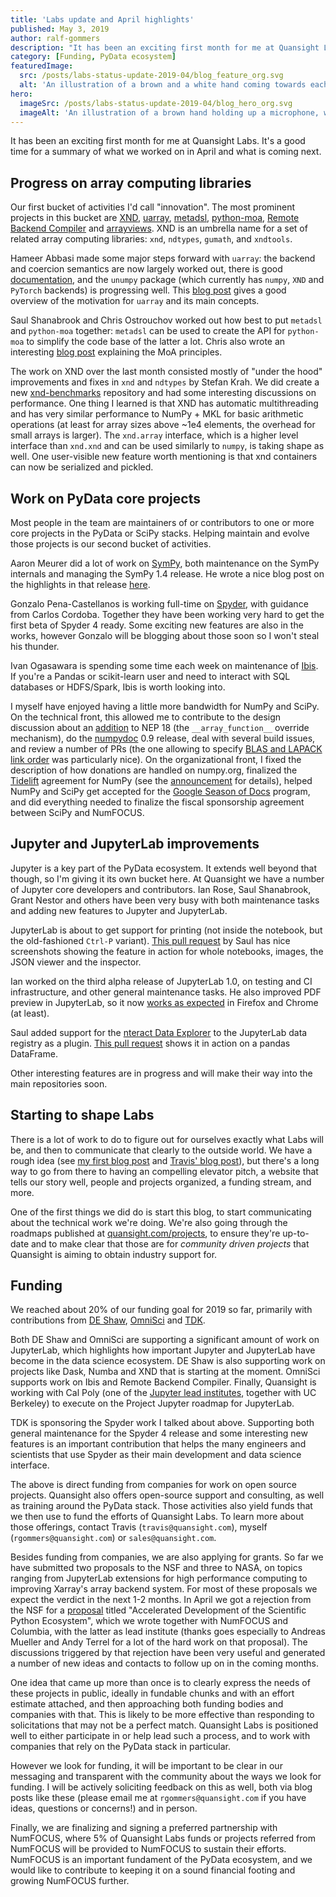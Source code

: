 ```yaml
---
title: 'Labs update and April highlights'
published: May 3, 2019
author: ralf-gommers
description: "It has been an exciting first month for me at Quansight Labs. It's a good time for a summary of what we worked on in April and what is coming next."
category: [Funding, PyData ecosystem]
featuredImage:
  src: /posts/labs-status-update-2019-04/blog_feature_org.svg
  alt: 'An illustration of a brown and a white hand coming towards each other to pass a business card with the logo of Quansight Labs'
hero:
  imageSrc: /posts/labs-status-update-2019-04/blog_hero_org.svg
  imageAlt: 'An illustration of a brown hand holding up a microphone, with some graphical elements highlighting the top of the microphone.'
---
```


It has been an exciting first month for me at Quansight Labs. It's a good time
for a summary of what we worked on in April and what is coming next.

## Progress on array computing libraries

Our first bucket of activities I'd call "innovation". The most prominent
projects in this bucket are [XND](https://xnd.io/),
[uarray](https://uarray.readthedocs.io/en/latest/),
[metadsl](https://github.com/Quansight-Labs/metadsl),
[python-moa](https://github.com/Quansight-Labs/python-moa),
[Remote Backend Compiler](https://github.com/xnd-project/rbc) and
[arrayviews](https://github.com/xnd-project/arrayviews).
XND is an umbrella name for a set of related array
computing libraries: `xnd`, `ndtypes`, `gumath`, and `xndtools`.

Hameer Abbasi made some major steps forward with `uarray`: the backend and
coercion semantics are now largely worked out, there is
good [documentation](https://uarray.readthedocs.io/en/latest/), and the
`unumpy` package (which currently has `numpy`, `XND` and `PyTorch` backends)
is progressing well. This [blog post](https://labs.quansight.org/blog/2019/04/uarray-intro/)
gives a good overview of the motivation for `uarray` and its main concepts.

Saul Shanabrook and Chris Ostrouchov worked out how best to put `metadsl`
and `python-moa` together: `metadsl` can be used to create the API for
`python-moa` to simplify the code base of the latter a lot. Chris 
also wrote an interesting [blog post](https://labs.quansight.org/blog/2019/04/python-moa-tensor-compiler/)
explaining the MoA principles.

The work on XND over the last month consisted mostly of "under the hood"
improvements and fixes in `xnd` and `ndtypes` by Stefan Krah. We did create
a new [xnd-benchmarks](https://github.com/xnd-project/xnd-benchmarks) repository
and had some interesting discussions on performance. One thing I learned is that
XND has automatic multithreading and has very similar performance to NumPy + MKL
for basic arithmetic operations (at least for array sizes above ~1e4 elements, the
overhead for small arrays is larger). The `xnd.array` interface, which is a higher
level interface than `xnd.xnd` and can be used similarly to `numpy`, is taking
shape as well. One user-visible new feature worth mentioning is that xnd containers
can now be serialized and pickled.


## Work on PyData core projects

Most people in the team are maintainers of or contributors to one or more core
projects in the PyData or SciPy stacks. Helping maintain and evolve those
projects is our second bucket of activities.

Aaron Meurer did a lot of work on [SymPy](https://www.sympy.org), both
maintenance on the SymPy internals and managing the SymPy 1.4 release. He
wrote a nice blog post on the highlights in that release
[here](http://labs.quansight.org/blog/2019/04/whats-new-in-sympy-14/).

Gonzalo Pena-Castellanos is working full-time on [Spyder](https://www.spyder-ide.org/),
with guidance from Carlos Cordoba. Together they have been working very hard to get
the first beta of Spyder 4 ready. Some exciting new features are also in the
works, however Gonzalo will be blogging about those soon so I won't steal his
thunder.

Ivan Ogasawara is spending some time each week on maintenance of
[Ibis](https://docs.ibis-project.org/). If you're a Pandas or scikit-learn user
and need to interact with SQL databases or HDFS/Spark, Ibis is worth looking into.

I myself have enjoyed having a little more bandwidth for NumPy and SciPy.
On the technical front, this allowed me to contribute to the design discussion
about an [addition](https://mail.python.org/pipermail/numpy-discussion/2019-April/079317.html)
to NEP 18 (the `__array_function__` override mechanism),
do the [numpydoc](https://github.com/numpy/numpydoc) 0.9 release, deal
with several build issues, and review a number of PRs
(the one
allowing to specify [BLAS and LAPACK link order](https://github.com/numpy/numpy/pull/13132)
was particularly nice). On the organizational front, I fixed the description
of how donations are handled on numpy.org, finalized the
[Tidelift](https://tidelift.com/) agreement for NumPy (see the
[announcement](https://mail.python.org/pipermail/numpy-discussion/2019-April/079370.html)
for details), helped NumPy and SciPy get accepted for the
[Google Season of Docs](https://developers.google.com/season-of-docs/) program,
and did everything needed to finalize the fiscal sponsorship agreement between
SciPy and NumFOCUS.

## Jupyter and JupyterLab improvements

Jupyter is a key part of the PyData ecosystem. It extends well beyond that though, so I'm
giving it its own bucket here. At Quansight we have a number of Jupyter core developers
and contributors. Ian Rose, Saul Shanabrook, Grant Nestor and others have been very busy
with both maintenance tasks and adding new features to Jupyter and JupyterLab.

JupyterLab is about to get support for printing (not inside the notebook, but the old-fashioned
`Ctrl-P` variant). [This pull request](https://github.com/jupyterlab/jupyterlab/pull/5850)
by Saul has nice screenshots showing the feature in action for whole notebooks,
 images, the JSON viewer and the inspector.

Ian worked on the third alpha release of JupyterLab 1.0, on testing and CI infrastructure,
and other general maintenance tasks. He also improved PDF preview in JupyterLab, so it
now [works as expected](https://github.com/jupyterlab/jupyterlab/pull/6264) in Firefox
and Chrome (at least).

Saul added support for the [nteract Data Explorer](https://github.com/nteract/nteract/tree/master/packages/data-explorer) to the JupyterLab data registry as a plugin.
[This pull request](https://github.com/jupyterlab/jupyterlab-data-explorer/pull/10) shows it
in action on a pandas DataFrame.

Other interesting features are in progress and will make their way into the main
repositories soon.

## Starting to shape Labs

There is a lot of work to do to figure out for ourselves exactly what Labs
will be, and then to communicate that clearly to the outside world. We have
a rough idea (see [my first blog post](https://labs.quansight.org/blog/2019/04/joining-labs/)
and [Travis' blog post](https://www.quansight.com/single-post/2019/04/02/Welcoming-Ralf-Gommers-as-Director-of-Quansight-Labs)), but there's a long way
to go from there to having an compelling elevator pitch, a website that tells
our story well, people and projects organized, a funding stream, and more.

One of the first things we did do is start this blog, to start communicating
about the technical work we're doing. We're also going through the roadmaps
published at [quansight.com/projects](https://www.quansight.com/projects),
to ensure they're up-to-date and to make clear that those are for _community
driven projects_ that Quansight is aiming to obtain industry support for.

## Funding

We reached about 20% of our funding goal for 2019 so far, primarily with contributions
from [DE Shaw](https://www.deshaw.com/), [OmniSci](https://www.omnisci.com/) and
[TDK](https://www.tdk.com/).

Both DE Shaw and OmniSci are supporting a significant amount of work on
JupyterLab, which highlights how important Jupyter and JupyterLab have become
in the data science ecosystem. DE Shaw is also supporting work on projects
like Dask, Numba and XND that is starting at the moment. OmniSci supports work
on Ibis and Remote Backend Compiler. Finally, Quansight is working with Cal Poly
(one of the [Jupyter lead institutes](https://calpolynews.calpoly.edu/news_releases/2018/May/Jupyter),
together with UC Berkeley) to execute on the Project Jupyter roadmap for JupyterLab.

TDK is sponsoring the Spyder work I talked about above. Supporting both general
maintenance for the Spyder 4 release and some interesting new features is an
important contribution that helps the many engineers and scientists that use
Spyder as their main development and data science interface.

The above is direct funding from companies for work on open source projects.
Quansight also offers open-source support and consulting, as well as training
around the PyData stack. Those activities also yield funds that we then use to
fund the efforts of Quansight Labs. To learn more about those offerings,
contact Travis (`travis@quansight.com`), myself (`rgommers@quansight.com`) or
`sales@quansight.com`.

Besides funding from companies, we are also applying for grants. So far we have
submitted two proposals to the NSF and three to NASA, on topics ranging from
JupyterLab extensions for high performance computing to improving Xarray's array
backend system. For most of these proposals we expect the verdict in the next
1-2 months. In April we got a rejection from the NSF for a
[proposal](https://figshare.com/articles/Mid-Scale_Research_Infrastructure_-_The_Scientific_Python_Ecosystem/8009441)
titled "Accelerated Development of the Scientific Python Ecosystem", which we
wrote together with NumFOCUS and Columbia, with the latter as lead
institute (thanks goes especially to Andreas Mueller and Andy Terrel for a lot
of the hard work on that proposal). The discussions triggered by that
rejection have been very useful and generated a number of new ideas and
contacts to follow up on in the coming months.

One idea that came up more than once is to clearly express the needs of these
projects in public, ideally in fundable chunks and with an effort estimate attached,
and then approaching both funding bodies and companies with that. This is likely
to be more effective than responding to solicitations that may not be a perfect
match. Quansight Labs is positioned well to either participate in or help lead such
a process, and to work with companies that rely on the PyData stack in particular.

However we look for funding, it will be important to be clear in our messaging
and transparent with the community about the ways we look for funding. I will be
actively soliciting feedback on this as well, both via blog posts like these
(please email me at `rgommers@quansight.com` if you have ideas, questions or
concerns!) and in person.

Finally, we are finalizing and signing a preferred partnership with NumFOCUS,
where 5% of Quansight Labs funds or projects referred from NumFOCUS will be
provided to NumFOCUS to sustain their efforts. NumFOCUS is an important fundament
of the PyData ecosystem, and we would like to contribute to keeping it on a sound
financial footing and growing NumFOCUS further.
